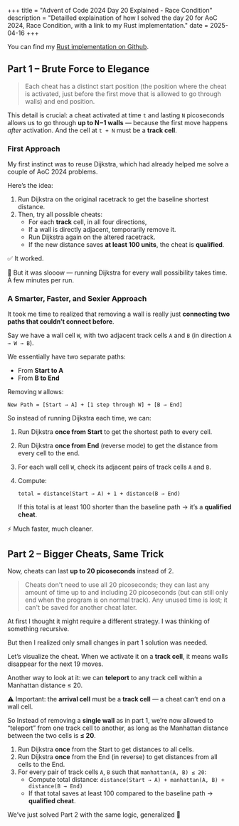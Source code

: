 +++
title = "Advent of Code 2024 Day 20 Explained - Race Condition"
description = "Detailled explaination of how I solved the day 20 for AoC 2024, Race Condition, with a link to my Rust implementation."
date = 2025-04-16
+++

You can find my [Rust implementation on Github](https://github.com/thothbaboon/advent_of_code/blob/master/src/y2024/day20/mod.rs).

## Part 1 – Brute Force to Elegance

> Each cheat has a distinct start position (the position where the cheat is activated, just before the first move that is allowed to go through walls) and end position.
> 

This detail is crucial: a cheat activated at time `t` and lasting `N` picoseconds allows us to go through **up to N−1 walls** — because the first move happens *after* activation. And the cell at `t + N` must be a **track cell**.

### First Approach

My first instinct was to reuse Dijkstra, which had already helped me solve a couple of AoC 2024 problems.

Here’s the idea:

1. Run Dijkstra on the original racetrack to get the baseline shortest distance.
2. Then, try all possible cheats:
    - For each **track** cell, in all four directions,
    - If a wall is directly adjacent, temporarily remove it.
    - Run Dijkstra again on the altered racetrack.
    - If the new distance saves **at least 100 units**, the cheat is **qualified**.

✅ It worked.

🐌 But it was slooow — running Dijkstra for every wall possibility takes time. A few minutes per run.

### A Smarter, Faster, and Sexier Approach

It took me time to realized that removing a wall is really just **connecting two paths that couldn’t connect before**.

Say we have a wall cell `W`, with two adjacent track cells `A` and `B` (in direction `A → W → B`).

We essentially have two separate paths:

- From **Start to A**
- From **B to End**

Removing `W` allows:

```
New Path = [Start → A] + [1 step through W] + [B → End]
```

So instead of running Dijkstra each time, we can:

1. Run Dijkstra **once from Start** to get the shortest path to every cell.
2. Run Dijkstra **once from End** (reverse mode) to get the distance from every cell to the end.
3. For each wall cell `W`, check its adjacent pairs of track cells `A` and `B`.
4. Compute:
    
    ```
    total = distance(Start → A) + 1 + distance(B → End)
    ```
    
    If this total is at least 100 shorter than the baseline path → it’s a **qualified cheat**.
    

⚡️ Much faster, much cleaner.

## Part 2 – Bigger Cheats, Same Trick

Now, cheats can last **up to 20 picoseconds** instead of 2.

> Cheats don't need to use all 20 picoseconds; they can last any amount of time up to and including 20 picoseconds (but can still only end when the program is on normal track). Any unused time is lost; it can't be saved for another cheat later.
> 

At first I thought it might require a different strategy. I was thinking of something recursive.

But then I realized only small changes in part 1 solution was needed.

Let’s visualize the cheat. When we activate it on a **track cell**, it means walls disappear for the next 19 moves.

Another way to look at it: we can **teleport** to any track cell within a Manhattan distance ≤ 20.

⚠️ Important: the **arrival cell** must be a **track cell** — a cheat can’t end on a wall cell.

So Instead of removing a **single wall** as in part 1, we’re now allowed to “teleport” from one track cell to another, as long as the Manhattan distance between the two cells is **≤ 20**.

1. Run Dijkstra **once** from the Start to get distances to all cells.
2. Run Dijkstra **once** from the End (in reverse) to get distances from all cells to the End.
3. For every pair of track cells `A`, `B` such that `manhattan(A, B) ≤ 20`:
    - Compute total distance: `distance(Start → A) + manhattan(A, B) + distance(B → End)`
    - If that total saves at least 100 compared to the baseline path → **qualified cheat**.

We’ve just solved Part 2 with the same logic, generalized 🎉